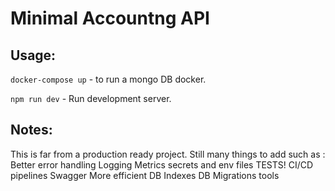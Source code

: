 # Minimal Accountng API



## Usage:

`docker-compose up` - to run a mongo DB docker.

`npm run dev` - Run development server.


## Notes:
This is far from a production ready project. Still many things to add such as :
Better error handling
Logging
Metrics
secrets and env files
TESTS!
CI/CD pipelines
Swagger
More efficient DB Indexes
DB Migrations tools
